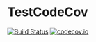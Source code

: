 # TestCodeCov

[![Build Status](https://github.com/josePereiro/TestCodeCov.jl/workflows/CI/badge.svg)](https://github.com/josePereiro/TestCodeCov.jl/actions)
[![codecov.io](http://codecov.io/github/josePereiro/TestCodeCov.jl/coverage.svg?branch=master)](http://codecov.io/github/josePereiro/TestCodeCov.jl?branch=main)
